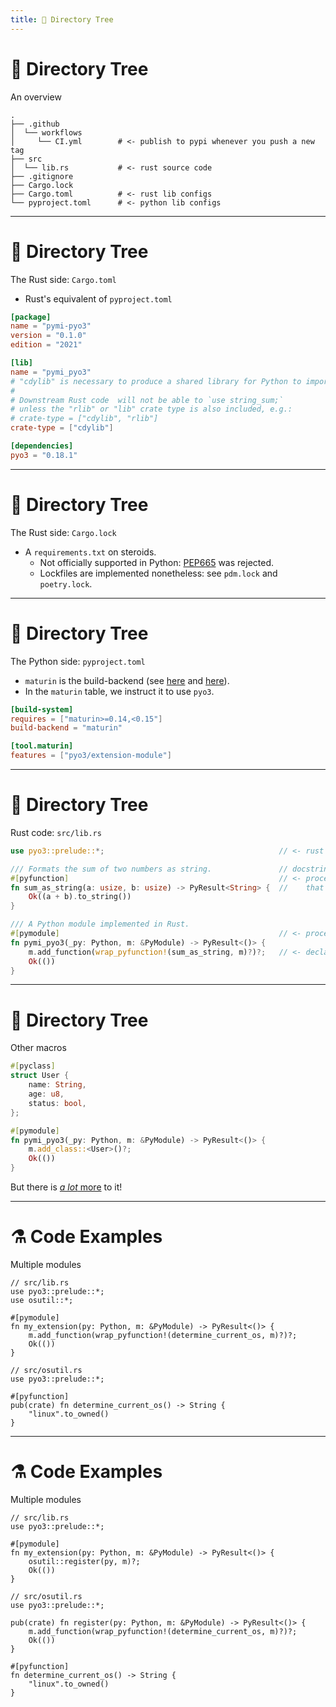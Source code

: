 ```yaml
---
title: 🔎 Directory Tree
---
```


# 🔎 Directory Tree
An overview

```text {all|4|6|8-9|10}
.
├── .github
│  └── workflows
│     └── CI.yml        # <- publish to pypi whenever you push a new tag
├── src
│  └── lib.rs           # <- rust source code
├── .gitignore
├── Cargo.lock
├── Cargo.toml          # <- rust lib configs
└── pyproject.toml      # <- python lib configs
```

---

# 🔎 Directory Tree
The Rust side: `Cargo.toml`

* Rust's equivalent of `pyproject.toml`

```toml {all|6-13|7|13|15-16}
[package]
name = "pymi-pyo3"
version = "0.1.0"
edition = "2021"

[lib]
name = "pymi_pyo3"
# "cdylib" is necessary to produce a shared library for Python to import from.
#
# Downstream Rust code  will not be able to `use string_sum;`
# unless the "rlib" or "lib" crate type is also included, e.g.:
# crate-type = ["cdylib", "rlib"]
crate-type = ["cdylib"] 

[dependencies]
pyo3 = "0.18.1"
```

---

# 🔎 Directory Tree
The Rust side: `Cargo.lock`

* A `requirements.txt` on steroids.
  * Not officially supported in Python: [PEP665](https://peps.python.org/pep-0665/) was rejected.
  * Lockfiles are implemented nonetheless: see `pdm.lock` and `poetry.lock`.

---

# 🔎 Directory Tree
The Python side: `pyproject.toml`

* `maturin` is the build-backend (see [here](https://blog.ganssle.io/articles/2021/10/setup-py-deprecated.html) and [here](https://chadsmith-software.medium.com/pep-517-and-518-in-plain-english-47208ca8b7a6)).
* In the `maturin` table, we instruct it to use `pyo3`.


```toml {all|1-3|5-6}
[build-system]
requires = ["maturin>=0.14,<0.15"]
build-backend = "maturin"

[tool.maturin]
features = ["pyo3/extension-module"]
```

---

# 🔎 Directory Tree
Rust code: `src/lib.rs`

```rust {all|1|4-7|4|5|10-14|10|11|12|3,9}
use pyo3::prelude::*;                                       // <- rust equivalent of `from xyz import *` 

/// Formats the sum of two numbers as string.               // docstring! supports markdown, rendered as HTML
#[pyfunction]                                               // <- procedural macro: denotes a rust function
fn sum_as_string(a: usize, b: usize) -> PyResult<String> {  //    that can be called from python 
    Ok((a + b).to_string())
}

/// A Python module implemented in Rust.
#[pymodule]                                                 // <- procedural macro: denotes a python module
fn pymi_pyo3(_py: Python, m: &PyModule) -> PyResult<()> {
    m.add_function(wrap_pyfunction!(sum_as_string, m)?)?;   // <- declarative macro
    Ok(())
}
```

<!--
* can override the default module name with `#[pyo3(name = "custom_name")]`
-->

---

# 🔎 Directory Tree
Other macros

```rust
#[pyclass]
struct User {
    name: String,
    age: u8,
    status: bool,
};

#[pymodule]
fn pymi_pyo3(_py: Python, m: &PyModule) -> PyResult<()> {
    m.add_class::<User>()?;
    Ok(())
}
```

But there is [*a lot* more](https://pyo3.rs/v0.15.1/class) to it!


---

# ⚗️ Code Examples
Multiple modules

```rust{all|3}
// src/lib.rs
use pyo3::prelude::*;
use osutil::*;

#[pymodule]
fn my_extension(py: Python, m: &PyModule) -> PyResult<()> {
    m.add_function(wrap_pyfunction!(determine_current_os, m)?)?;
    Ok(())
}
```

```rust{all}
// src/osutil.rs
use pyo3::prelude::*;

#[pyfunction]
pub(crate) fn determine_current_os() -> String {
    "linux".to_owned()
}
```


---

# ⚗️ Code Examples
Multiple modules

```rust{all|6}
// src/lib.rs
use pyo3::prelude::*;

#[pymodule]
fn my_extension(py: Python, m: &PyModule) -> PyResult<()> {
    osutil::register(py, m)?;
    Ok(())
}
```

```rust{all|4-7}
// src/osutil.rs
use pyo3::prelude::*;

pub(crate) fn register(py: Python, m: &PyModule) -> PyResult<()> {
    m.add_function(wrap_pyfunction!(determine_current_os, m)?)?;
    Ok(())
}

#[pyfunction]
fn determine_current_os() -> String {
    "linux".to_owned()
}
```

